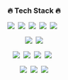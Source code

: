 <div align='center'>
  


<h3>🔥 Tech Stack 🔥</h3>
<p><img src="https://img.shields.io/badge/HTML5-E34F26?style=flat&logo=HTML5&logoColor=white"/>&nbsp;&nbsp;<img src="https://img.shields.io/badge/CSS3-1572B6?style=flat&logo=CSS3&logoColor=white"/>&nbsp;&nbsp;<img src="https://img.shields.io/badge/JavaScript-F7DF1E?style=flat&logo=JavaScript&logoColor=black"/>&nbsp;&nbsp;<img src="https://img.shields.io/badge/Solidity-363636?style=flat&logo=Solidity&logoColor=white"/>&nbsp;&nbsp;<img src="https://img.shields.io/badge/Hyperledger-2F3134?style=flat&logo=Hyperledger&logoColor=white"/>&nbsp;&nbsp;</p>
  
<p><img src="https://img.shields.io/badge/React-61DAFB?style=flat&logo=React&logoColor=black"/>&nbsp;&nbsp;<img src="https://img.shields.io/badge/Socket.io-010101?style=flat&logo=Socket.io&logoColor=white"/></p>

<p><img src="https://img.shields.io/badge/Docker-2496ED?style=flat&logo=Docker&logoColor=black"/>&nbsp;&nbsp;<img src="https://img.shields.io/badge/Node.js-339933?style=flat&logo=Node.js&logoColor=white"/>&nbsp;&nbsp;<img src="https://img.shields.io/badge/Express-000000?style=flat&logo=Express&logoColor=white"/>&nbsp;&nbsp;<img src="https://img.shields.io/badge/MySQL-4479A1?style=flat&logo=MySQL&logoColor=white"/>&nbsp;&nbsp;</p>

<p><img src="https://img.shields.io/badge/GitHub-181717?style=flat&logo=GitHub&logoColor=white"/>&nbsp;&nbsp;<img src="https://img.shields.io/badge/Git-F05032?style=flat&logo=Git&logoColor=white"/>&nbsp;&nbsp;<img src="https://img.shields.io/badge/Notion-b4f5bd?style=flat&logo=Notion&logoColor=black"/></p>




</div>  
